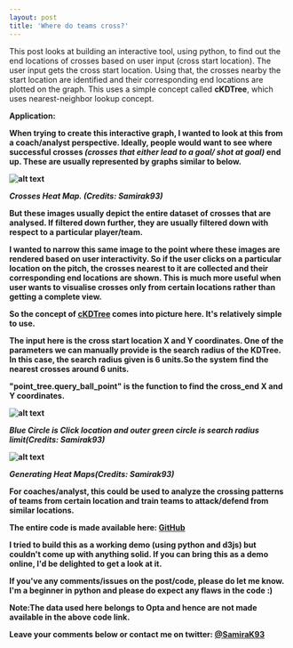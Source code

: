 ```yaml
---
layout: post
title: 'Where do teams cross?'
---
```


This post looks at building an interactive tool, using python, to find out the end locations of crosses based on user input (cross start location). The user input gets the cross start location. Using that, the crosses nearby the start location are identified and their corresponding end locations are plotted on the graph. This uses a simple concept called <b>cKDTree</b>, which uses nearest-neighbor lookup concept.


<b>Application:

When trying to create this interactive graph, I wanted to look at this from a coach/analyst perspective. Ideally, people would want to see where successful crosses <i>(crosses that either lead to a goal/ shot at goal)</i> end up. These are usually represented by graphs similar to below.

![alt text](https://raw.githubusercontent.com/samirak93/analytics/gh-pages/assets/img/projects/proj-1/thumb.jpg)

<i>Crosses Heat Map. (Credits: Samirak93)</i>



But these images usually depict the entire dataset of crosses that are analysed. If filtered down further, they are usually  filtered down with respect to a particular player/team.

I wanted to narrow this same image to the point where these images are rendered based on user interactivity. 
So if the user clicks on a particular location on the pitch, the crosses nearest to it are collected and their corresponding end locations are shown. This is much more useful when user wants to visualise crosses only from certain locations rather than getting a complete view.

So the concept of [cKDTree](https://docs.scipy.org/doc/scipy/reference/generated/scipy.spatial.cKDTree.html) comes into picture here. It's relatively simple to use.

The input here is the cross start location X and Y coordinates. One of the parameters we can manually provide is the search radius of the KDTree. In this case, the search radius given is 6 units.So the system find the nearest crosses around 6 units.

<b>"point_tree.query_ball_point"</b> is the function to find the cross_end X and Y coordinates. 

![alt text](https://raw.githubusercontent.com/samirak93/analytics/gh-pages/assets/img/projects/proj-1/KDTree.gif)

<i>Blue Circle is Click location and outer green circle is search radius limit(Credits: Samirak93)</i>



![alt text](https://raw.githubusercontent.com/samirak93/analytics/gh-pages/assets/img/projects/proj-1/heat_map2.jpg)

<i>Generating Heat Maps(Credits: Samirak93)</i>


For coaches/analyst, this could be used to analyze the crossing patterns of teams from certain location and train teams to attack/defend from similar locations.

The entire code is made available here: [GitHub](https://github.com/samirak93/Where-do-teams-cross-/blob/master/crosses_KD.py)

I tried to build this as a working demo (using python and d3js) but couldn't come up with anything solid. If you can bring this as a demo online, I'd be delighted to get a look at it. 

If you've any comments/issues on the post/code, please do let me know. I'm a beginner in python and please do expect any flaws in the code :)

<b>Note:</b>The data used here belongs to Opta and hence are not made available in the above code link.

Leave your comments below or contact me on twitter: [@SamiraK93](https://twitter.com/Samirak93)
